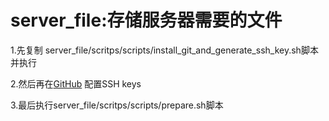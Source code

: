 # server_file:存储服务器需要的文件

1.先复制 server_file/scritps/scripts/install_git_and_generate_ssh_key.sh脚本并执行

2.然后再在[GitHub](https://github.com/settings/keys) 配置SSH keys

3.最后执行server_file/scritps/scripts/prepare.sh脚本
